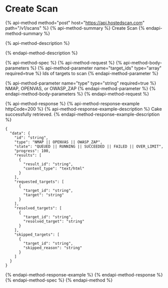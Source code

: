 # Create Scan

{% api-method method="post" host="https://api.hostedscan.com" path="/v1/scans" %}
{% api-method-summary %}
Create Scan
{% endapi-method-summary %}

{% api-method-description %}

{% endapi-method-description %}

{% api-method-spec %}
{% api-method-request %}
{% api-method-body-parameters %}
{% api-method-parameter name="target\_ids" type="array" required=true %}
Ids of targets to scan
{% endapi-method-parameter %}

{% api-method-parameter name="type" type="string" required=true %}
NMAP, OPENVAS, or OWASP\_ZAP
{% endapi-method-parameter %}
{% endapi-method-body-parameters %}
{% endapi-method-request %}

{% api-method-response %}
{% api-method-response-example httpCode=200 %}
{% api-method-response-example-description %}
Cake successfully retrieved.
{% endapi-method-response-example-description %}

```
{
  "data": {
    "id": "string",
    "type": "NMAP || OPENVAS || OWASP_ZAP",
    "state": "QUEUED || RUNNING || SUCCEEDED || FAILED || OVER_LIMIT",
    "progress": 100,
    "results": [
      {
        "result_id": "string",
        "content_type": "text/html"
      }
    ],
    "requested_targets": [
      {
        "target_id": "string",
        "target": "string"
      }
    ],
    "resolved_targets": [
      {
        "target_id": "string",
        "resolved_target": "string"
      }
    ],
    "skipped_targets": [
      {
        "target_id": "string",
        "skipped_reason": "string"
      }
    ]
  }
}
```
{% endapi-method-response-example %}
{% endapi-method-response %}
{% endapi-method-spec %}
{% endapi-method %}



